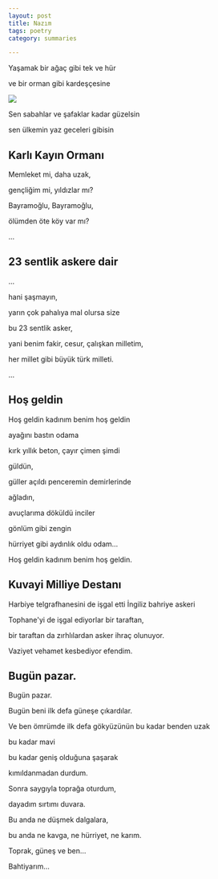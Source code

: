 ```yaml
---
layout: post
title: Nazım 
tags: poetry
category: summaries 

--- 
```




Yaşamak bir ağaç gibi tek ve hür

ve bir orman gibi kardeşçesine

![](https://i2.milimaj.com/i/milliyet/75/1200x675/5e1e9d6955427e12500ba598.jpg)


Sen sabahlar ve şafaklar kadar güzelsin

sen ülkemin yaz geceleri gibisin


## Karlı Kayın Ormanı

Memleket mi, daha uzak, 

gençliğim mi, yıldızlar mı? 

Bayramoğlu, Bayramoğlu, 

ölümden öte köy var mı?

...

## 23 sentlik askere dair

...

hani şaşmayın,

yarın çok pahalıya mal olursa size

bu 23 sentlik asker,

yani benim fakir, cesur, çalışkan milletim,

her millet gibi büyük türk milleti.

...

## Hoş geldin

Hoş geldin kadınım benim hoş geldin 

ayağını bastın odama 

kırk yıllık beton, çayır çimen şimdi

güldün, 

güller açıldı penceremin demirlerinde

ağladın, 

avuçlarıma döküldü inciler

gönlüm gibi zengin

hürriyet gibi aydınlık oldu odam...

Hoş geldin kadınım benim hoş geldin.


## Kuvayi Milliye Destanı

Harbiye telgrafhanesini de işgal etti İngiliz bahriye askeri 

Tophane'yi de işgal ediyorlar bir taraftan, 

bir taraftan da zırhlılardan asker ihraç olunuyor. 

Vaziyet vehamet kesbediyor efendim. 


## Bugün pazar. 


Bugün pazar. 

Bugün beni ilk defa güneşe çıkardılar. 

Ve ben ömrümde ilk defa gökyüzünün bu kadar benden uzak 

bu kadar mavi 

bu kadar geniş olduğuna şaşarak 

kımıldanmadan durdum. 

Sonra saygıyla toprağa oturdum, 

dayadım sırtımı duvara. 

Bu anda ne düşmek dalgalara, 

bu anda ne kavga, ne hürriyet, ne karım. 

Toprak, güneş ve ben... 

Bahtiyarım...


